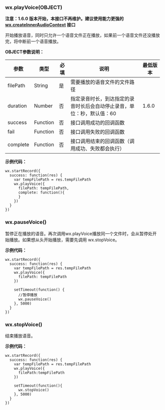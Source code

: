 <!-- https://developers.weixin.qq.com/miniprogram/dev/api/media-voice.html -->

### wx.playVoice(OBJECT)

**注意：1.6.0 版本开始，本接口不再维护。建议使用能力更强的 [wx.createInnerAudioContext](https://developers.weixin.qq.com/miniprogram/dev/api/createInnerAudioContext.html) 接口**

开始播放语音，同时只允许一个语音文件正在播放，如果前一个语音文件还没播放完，将中断前一个语音播放。

**OBJECT参数说明：**

  参数       |  类型       |  必填 |  说明                                   | 最低版本 
-------------|-------------|-------|-----------------------------------------|----------
  filePath   |  String     |  是   |  需要播放的语音文件的文件路径           |          
  duration   |  Number     |  否   |指定录音时长，到达指定的录音时长后会自动停止录音，单位：秒，默认值：60|  1.6.0   
  success    |  Function   |  否   |  接口调用成功的回调函数                 |          
  fail       |  Function   |  否   |  接口调用失败的回调函数                 |          
  complete   |  Function   |  否   |接口调用结束的回调函数（调用成功、失败都会执行）|          

**示例代码：**

    wx.startRecord({
      success: function(res) {
        var tempFilePath = res.tempFilePath
        wx.playVoice({
          filePath: tempFilePath,
          complete: function(){
          }
        })
      }
    })
    

### wx.pauseVoice()

暂停正在播放的语音。再次调用wx.playVoice播放同一个文件时，会从暂停处开始播放。如果想从头开始播放，需要先调用 wx.stopVoice。

**示例代码：**

    wx.startRecord({
      success: function(res) {
        var tempFilePath = res.tempFilePath
      	wx.playVoice({
          filePath: tempFilePath
        })
        
        setTimeout(function() {
      	  //暂停播放
          wx.pauseVoice()
        }, 5000)
      }
    })
    

### wx.stopVoice()

结束播放语音。

**示例代码：**

    wx.startRecord({
      success: function(res) {
        var tempFilePath = res.tempFilePath
        wx.playVoice({
          filePath:tempFilePath
        })
      
        setTimeout(function(){
          wx.stopVoice()
        }, 5000)
      }
    })
